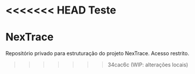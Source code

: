 <<<<<<< HEAD
Teste
=======
# NexTrace
Repositório privado para estruturação do projeto NexTrace. Acesso restrito.
>>>>>>> 34cac6c (WIP: alterações locais)
